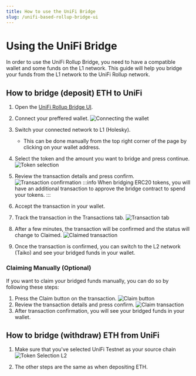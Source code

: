 ```yaml
---
title: How to use the UniFi Bridge
slug: /unifi-based-rollup-bridge-ui
---
```


# Using the UniFi Bridge
In order to use the UniFi Rollup Bridge, you need to have a compatible wallet and some funds on the L1 network. This guide will help you bridge your funds from the L1 network to the UniFi Rollup network.

## How to bridge (deposit) ETH to UniFi
1. Open the [UniFi Rollup Bridge UI](https://bridge-testnet-preconfs-unifi.vercel.app).
2. Connect your preffered wallet.
![Connecting the wallet](/img/rollup/connect-wallet.png)
3. Switch your connected network to L1 (Holesky).
  
   - This can be done manually from the top right corner of the page by clicking on your wallet address.
4. Select the token and the amount you want to bridge and press continue.
![Token selection](/img/rollup/select-token.png)
5. Review the transaction details and press confirm.
![Transaction confirmation](/img/rollup/confirm-transaction.png)
:::info
When bridging ERC20 tokens, you will have an additional transaction to approve the bridge contract to spend your tokens.
:::
6. Accept the transaction in your wallet.
7. Track the transaction in the Transactions tab.
![Transaction tab](/img/rollup/transaction-tab.png)
8. After a few minutes, the transaction will be confirmed and the status will change to Claimed.
![Claimed transaction](/img/rollup/claimed-transaction.png)
9. Once the transaction is confirmed, you can switch to the L2 network (Taiko) and see your bridged funds in your wallet.
### Claiming Manually (Optional)
If you want to claim your bridged funds manually, you can do so by following these steps:
1. Press the Claim button on the transaction.
![Claim button](/img/rollup/claim-button.png)
2. Review the transaction details and press confirm.
![Claim transaction](/img/rollup/claim-transaction.png)
3. After transaction confirmation, you will see your bridged funds in your wallet.

## How to bridge (withdraw) ETH from UniFi

1. Make sure that you've selected UniFi Testnet as your source chain
![Token Selection L2](/img/rollup/select-token-l2.png)

2. The other steps are the same as when depositing ETH.